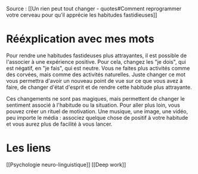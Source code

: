 Source : [[Un rien peut tout changer - quotes#Comment reprogrammer votre cerveau pour qu’il apprécie les habitudes fastidieuses]]
# Rééxplication avec mes mots
Pour rendre une habitudes fastideuses plus attrayantes, il est possible de l'associer à une expérience positive. Pour cela, changez les "je dois", qui est négatif, en "je fais", qui est neutre. Vous ne faites plus activités comme des corvées, mais comme des activités naturelles. Juste changer ce mot vous permettra d'avoir un nouveau point de vue sur ce que vous avez à faire, de changer d'état d'esprit et de rendre cette habitude plus attrayante. 

Ces changements ne sont pas magiques, mais permettent de changer le sentiment associé à l'habitude ou la situation. Pour aller plus loin, vous pouvez créer un rituel de motivation. Une musique, une image, une vidéo, peu importe le média : associez quelque chose de positif à votre habitude et vous aurez plus de facilité à vous lancer.
# Les liens
[[Psychologie neuro-linguistique]]
[[Deep work]]